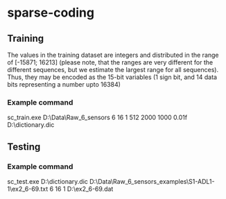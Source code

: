 # sparse-coding

## Training
The values in the training dataset are integers and distributed in the range of [-15871; 16213] (please note, that the ranges are very different for the different sequences, but we estimate the largest range for all sequences). Thus, they may be encoded as the 15-bit variables (1 sign bit, and 14 data bits representing a number upto 16384)

### Example command
sc_train.exe D:\Data\Raw_6_sensors 6 16 1 512 2000 1000 0.01f D:\dictionary.dic

## Testing

### Example command
sc_test.exe D:\dictionary.dic D:\Data\Raw_6_sensors_examples\S1-ADL1-1\ex2_6-69.txt 6 16 1 D:\ex2_6-69.dat
